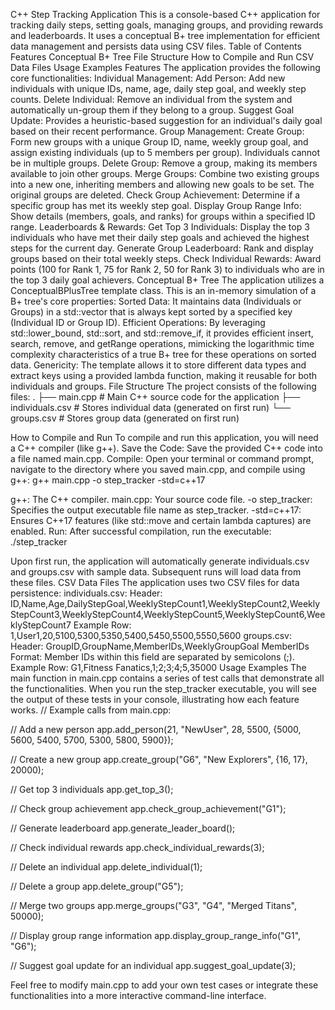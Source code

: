 C++ Step Tracking Application
This is a console-based C++ application for tracking daily steps, setting goals, managing groups, and providing rewards and leaderboards. It uses a conceptual B+ tree implementation for efficient data management and persists data using CSV files.
Table of Contents
Features
Conceptual B+ Tree
File Structure
How to Compile and Run
CSV Data Files
Usage Examples
Features
The application provides the following core functionalities:
Individual Management:
Add Person: Add new individuals with unique IDs, name, age, daily step goal, and weekly step counts.
Delete Individual: Remove an individual from the system and automatically un-group them if they belong to a group.
Suggest Goal Update: Provides a heuristic-based suggestion for an individual's daily goal based on their recent performance.
Group Management:
Create Group: Form new groups with a unique Group ID, name, weekly group goal, and assign existing individuals (up to 5 members per group). Individuals cannot be in multiple groups.
Delete Group: Remove a group, making its members available to join other groups.
Merge Groups: Combine two existing groups into a new one, inheriting members and allowing new goals to be set. The original groups are deleted.
Check Group Achievement: Determine if a specific group has met its weekly step goal.
Display Group Range Info: Show details (members, goals, and ranks) for groups within a specified ID range.
Leaderboards & Rewards:
Get Top 3 Individuals: Display the top 3 individuals who have met their daily step goals and achieved the highest steps for the current day.
Generate Group Leaderboard: Rank and display groups based on their total weekly steps.
Check Individual Rewards: Award points (100 for Rank 1, 75 for Rank 2, 50 for Rank 3) to individuals who are in the top 3 daily goal achievers.
Conceptual B+ Tree
The application utilizes a ConceptualBPlusTree template class. This is an in-memory simulation of a B+ tree's core properties:
Sorted Data: It maintains data (Individuals or Groups) in a std::vector that is always kept sorted by a specified key (Individual ID or Group ID).
Efficient Operations: By leveraging std::lower_bound, std::sort, and std::remove_if, it provides efficient insert, search, remove, and getRange operations, mimicking the logarithmic time complexity characteristics of a true B+ tree for these operations on sorted data.
Genericity: The template allows it to store different data types and extract keys using a provided lambda function, making it reusable for both individuals and groups.
File Structure
The project consists of the following files:
.
├── main.cpp                # Main C++ source code for the application
├── individuals.csv         # Stores individual data (generated on first run)
└── groups.csv              # Stores group data (generated on first run)


How to Compile and Run
To compile and run this application, you will need a C++ compiler (like g++).
Save the Code:
Save the provided C++ code into a file named main.cpp.
Compile:
Open your terminal or command prompt, navigate to the directory where you saved main.cpp, and compile using g++:
g++ main.cpp -o step_tracker -std=c++17


g++: The C++ compiler.
main.cpp: Your source code file.
-o step_tracker: Specifies the output executable file name as step_tracker.
-std=c++17: Ensures C++17 features (like std::move and certain lambda captures) are enabled.
Run:
After successful compilation, run the executable:
./step_tracker

Upon first run, the application will automatically generate individuals.csv and groups.csv with sample data. Subsequent runs will load data from these files.
CSV Data Files
The application uses two CSV files for data persistence:
individuals.csv:
Header: ID,Name,Age,DailyStepGoal,WeeklyStepCount1,WeeklyStepCount2,WeeklyStepCount3,WeeklyStepCount4,WeeklyStepCount5,WeeklyStepCount6,WeeklyStepCount7
Example Row: 1,User1,20,5100,5300,5350,5400,5450,5500,5550,5600
groups.csv:
Header: GroupID,GroupName,MemberIDs,WeeklyGroupGoal
MemberIDs Format: Member IDs within this field are separated by semicolons (;).
Example Row: G1,Fitness Fanatics,1;2;3;4;5,35000
Usage Examples
The main function in main.cpp contains a series of test calls that demonstrate all the functionalities. When you run the step_tracker executable, you will see the output of these tests in your console, illustrating how each feature works.
// Example calls from main.cpp:

// Add a new person
app.add_person(21, "NewUser", 28, 5500, {5000, 5600, 5400, 5700, 5300, 5800, 5900});

// Create a new group
app.create_group("G6", "New Explorers", {16, 17}, 20000);

// Get top 3 individuals
app.get_top_3();

// Check group achievement
app.check_group_achievement("G1");

// Generate leaderboard
app.generate_leader_board();

// Check individual rewards
app.check_individual_rewards(3);

// Delete an individual
app.delete_individual(1);

// Delete a group
app.delete_group("G5");

// Merge two groups
app.merge_groups("G3", "G4", "Merged Titans", 50000);

// Display group range information
app.display_group_range_info("G1", "G6");

// Suggest goal update for an individual
app.suggest_goal_update(3);


Feel free to modify main.cpp to add your own test cases or integrate these functionalities into a more interactive command-line interface.
